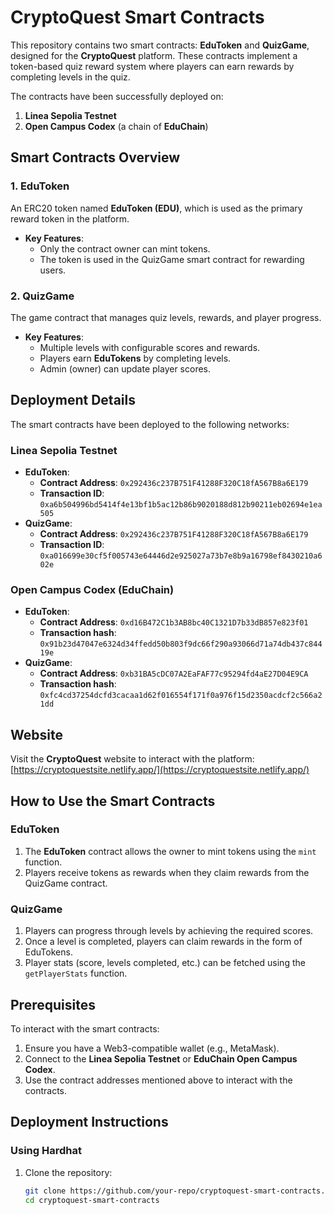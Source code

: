 # CryptoQuest Smart Contracts

This repository contains two smart contracts: **EduToken** and **QuizGame**, designed for the **CryptoQuest** platform. These contracts implement a token-based quiz reward system where players can earn rewards by completing levels in the quiz. 

The contracts have been successfully deployed on:
1. **Linea Sepolia Testnet**
2. **Open Campus Codex** (a chain of **EduChain**)

## Smart Contracts Overview

### 1. EduToken
An ERC20 token named **EduToken (EDU)**, which is used as the primary reward token in the platform.

- **Key Features**:
  - Only the contract owner can mint tokens.
  - The token is used in the QuizGame smart contract for rewarding users.

### 2. QuizGame
The game contract that manages quiz levels, rewards, and player progress.

- **Key Features**:
  - Multiple levels with configurable scores and rewards.
  - Players earn **EduTokens** by completing levels.
  - Admin (owner) can update player scores.

## Deployment Details

The smart contracts have been deployed to the following networks:

### Linea Sepolia Testnet
- **EduToken**:  
  - **Contract Address**: `0x292436c237B751F41288F320C18fA567B8a6E179`  
  - **Transaction ID**: `0xa6b504996bd5414f4e13bf1b5ac12b86b9020188d812b90211eb02694e1ea505`
- **QuizGame**:  
  - **Contract Address**: `0x292436c237B751F41288F320C18fA567B8a6E179`  
  - **Transaction ID**: `0xa016699e30cf5f005743e64446d2e925027a73b7e8b9a16798ef8430210a602e`

### Open Campus Codex (EduChain)
- **EduToken**:  
  - **Contract Address**: `0xd16B472C1b3AB8bc40C1321D7b33dB857e823f01`  
  - **Transaction hash**: `0x91b23d47047e6324d34ffedd50b803f9dc66f290a93066d71a74db437c84419e`
- **QuizGame**:  
  - **Contract Address**: `0xb31BA5cDC07A2EaFAF77c95294fd4aE27D04E9CA`  
  - **Transaction hash**: `0xfc4cd37254dcfd3cacaa1d62f016554f171f0a976f15d2350acdcf2c566a21dd`

## Website
Visit the **CryptoQuest** website to interact with the platform:  
[https://cryptoquestsite.netlify.app/](https://cryptoquestsite.netlify.app/)

## How to Use the Smart Contracts

### EduToken
1. The **EduToken** contract allows the owner to mint tokens using the `mint` function.
2. Players receive tokens as rewards when they claim rewards from the QuizGame contract.

### QuizGame
1. Players can progress through levels by achieving the required scores.
2. Once a level is completed, players can claim rewards in the form of EduTokens.
3. Player stats (score, levels completed, etc.) can be fetched using the `getPlayerStats` function.

## Prerequisites

To interact with the smart contracts:
1. Ensure you have a Web3-compatible wallet (e.g., MetaMask).
2. Connect to the **Linea Sepolia Testnet** or **EduChain Open Campus Codex**.
3. Use the contract addresses mentioned above to interact with the contracts.

## Deployment Instructions

### Using Hardhat
1. Clone the repository:
   ```bash
   git clone https://github.com/your-repo/cryptoquest-smart-contracts.git
   cd cryptoquest-smart-contracts
